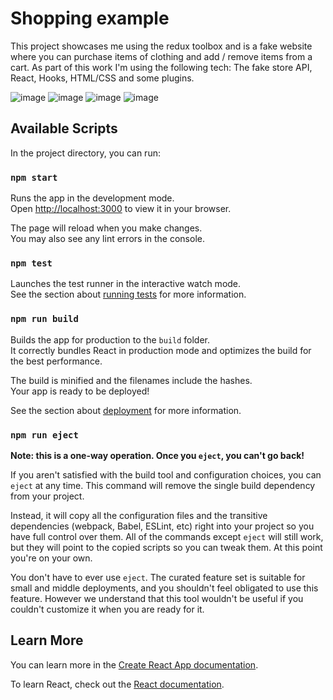 # Shopping example

This project showcases me using the redux toolbox and is a fake website where you can purchase items of clothing and add / remove items from a cart. As part of this work I'm using the following tech: The fake store API, React, Hooks, HTML/CSS and some plugins.

![image](https://github.com/Sacha1995/redux-toolbox-shop/assets/169173663/1a820696-5169-4fe6-9f95-b549aeca14a1)
![image](https://github.com/Sacha1995/redux-toolbox-shop/assets/169173663/333bf04b-f2f6-478e-88ff-5ee345851579)
![image](https://github.com/Sacha1995/redux-toolbox-shop/assets/169173663/17ecf36b-64ce-4b2e-a5e2-f309ee7b3c38)
![image](https://github.com/Sacha1995/redux-toolbox-shop/assets/169173663/59f98653-7cf6-4797-9bb5-e084df53f6dd)



## Available Scripts

In the project directory, you can run:

### `npm start`

Runs the app in the development mode.\
Open [http://localhost:3000](http://localhost:3000) to view it in your browser.

The page will reload when you make changes.\
You may also see any lint errors in the console.

### `npm test`

Launches the test runner in the interactive watch mode.\
See the section about [running tests](https://facebook.github.io/create-react-app/docs/running-tests) for more information.

### `npm run build`

Builds the app for production to the `build` folder.\
It correctly bundles React in production mode and optimizes the build for the best performance.

The build is minified and the filenames include the hashes.\
Your app is ready to be deployed!

See the section about [deployment](https://facebook.github.io/create-react-app/docs/deployment) for more information.

### `npm run eject`

**Note: this is a one-way operation. Once you `eject`, you can't go back!**

If you aren't satisfied with the build tool and configuration choices, you can `eject` at any time. This command will remove the single build dependency from your project.

Instead, it will copy all the configuration files and the transitive dependencies (webpack, Babel, ESLint, etc) right into your project so you have full control over them. All of the commands except `eject` will still work, but they will point to the copied scripts so you can tweak them. At this point you're on your own.

You don't have to ever use `eject`. The curated feature set is suitable for small and middle deployments, and you shouldn't feel obligated to use this feature. However we understand that this tool wouldn't be useful if you couldn't customize it when you are ready for it.

## Learn More

You can learn more in the [Create React App documentation](https://facebook.github.io/create-react-app/docs/getting-started).

To learn React, check out the [React documentation](https://reactjs.org/).
